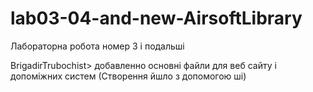 # lab03-04-and-new-AirsoftLibrary
Лабораторна робота номер 3 і подальші

BrigadirTrubochist> добавленно основні файли для веб сайту і допоміжних систем (Створення йшло з допомогою ші)
